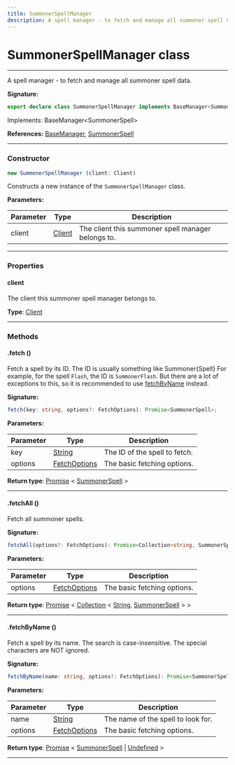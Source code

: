```yaml
---
title: SummonerSpellManager
description: A spell manager - to fetch and manage all summoner spell data.
---
```


# SummonerSpellManager class

---

A spell manager - to fetch and manage all summoner spell data.

**Signature:**

```ts
export declare class SummonerSpellManager implements BaseManager<SummonerSpell> 
```

Implements: BaseManager&lt;SummonerSpell&gt;

**References:** [BaseManager](/api/interfaces/basemanager), [SummonerSpell](/api/classes/summonerspell)

---

### Constructor

```ts
new SummonerSpellManager (client: Client)
```

Constructs a new instance of the `SummonerSpellManager` class.

**Parameters:**

| Parameter | Type | Description |
| --------- | ---- | ----------- |
| client | [Client](/api/classes/client) | The client this summoner spell manager belongs to. |
---

### Properties

#### client

The client this summoner spell manager belongs to.



**Type**: [Client](/api/classes/client)

---

### Methods

#### .fetch ()

Fetch a spell by its ID. The ID is usually something like Summoner\{Spell\} For example, for the spell `Flash`, the ID is `SummonerFlash`. But there are a lot of exceptions to this, so it is recommended to use [fetchByName](/api/summonerspellmanager#fetchbyname) instead.




**Signature:**

```ts
fetch(key: string, options?: FetchOptions): Promise<SummonerSpell>;
```

**Parameters:**

| Parameter | Type | Description |
| --------- | ---- | ----------- |
| key | [String](https://developer.mozilla.org/en-US/docs/Web/JavaScript/Reference/Global_Objects/String) | The ID of the spell to fetch. |
| options | [FetchOptions](/api/interfaces/fetchoptions) | The basic fetching options. |

**Return type**: [Promise](https://developer.mozilla.org/en-US/docs/Web/JavaScript/Reference/Global_Objects/Promise) \< [SummonerSpell](/api/classes/summonerspell) \>

---

#### .fetchAll ()

Fetch all summoner spells.




**Signature:**

```ts
fetchAll(options?: FetchOptions): Promise<Collection<string, SummonerSpell>>;
```

**Parameters:**

| Parameter | Type | Description |
| --------- | ---- | ----------- |
| options | [FetchOptions](/api/interfaces/fetchoptions) | The basic fetching options. |

**Return type**: [Promise](https://developer.mozilla.org/en-US/docs/Web/JavaScript/Reference/Global_Objects/Promise) \< [Collection](https://discord.js.org/#/docs/collection/stable/class/Collection) \< [String](https://developer.mozilla.org/en-US/docs/Web/JavaScript/Reference/Global_Objects/String), [SummonerSpell](/api/classes/summonerspell) \> \>

---

#### .fetchByName ()

Fetch a spell by its name. The search is case-insensitive. The special characters are NOT ignored.




**Signature:**

```ts
fetchByName(name: string, options?: FetchOptions): Promise<SummonerSpell | undefined>;
```

**Parameters:**

| Parameter | Type | Description |
| --------- | ---- | ----------- |
| name | [String](https://developer.mozilla.org/en-US/docs/Web/JavaScript/Reference/Global_Objects/String) | The name of the spell to look for. |
| options | [FetchOptions](/api/interfaces/fetchoptions) | The basic fetching options. |

**Return type**: [Promise](https://developer.mozilla.org/en-US/docs/Web/JavaScript/Reference/Global_Objects/Promise) \< [SummonerSpell](/api/classes/summonerspell) \| [Undefined](https://developer.mozilla.org/en-US/docs/Web/JavaScript/Reference/Global_Objects/undefined) \>

---

